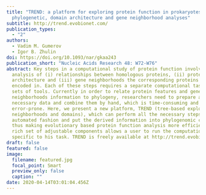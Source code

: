 ```yaml
---
title: "TREND: a platform for exploring protein function in prokaryotes based on
  phylogenetic, domain architecture and gene neighborhood analyses"
subtitle: http://trend.evobionet.com/
publication_types:
  - "2"
authors:
  - Vadim M. Gumerov
  - Igor B. Zhulin
doi: https://doi.org/10.1093/nar/gkaa243
publication_short: "Nucleic Acids Research 48: W72-W76"
abstract: Key steps in a computational study of protein function involve
  analysis of (i) relationships between homologous proteins, (ii) protein domain
  architecture and (iii) gene neighborhoods the corresponding proteins are
  encoded in. Each of these steps requires a separate computational task and
  sets of tools. Currently in order to relate protein features and gene
  neighborhoods information to phylogeny, researchers need to prepare all the
  necessary data and combine them by hand, which is time-consuming and
  error-prone. Here, we present a new platform, TREND (tree-based exploration of
  neighborhoods and domains), which can perform all the necessary steps in
  automated fashion and put the derived information into phylogenomic context,
  thus making evolutionary based protein function analysis more efficient. A
  rich set of adjustable components allows a user to run the computational steps
  specific to his task. TREND is freely available at http://trend.evobionet.com
draft: false
featured: false
image:
  filename: featured.jpg
  focal_point: Smart
  preview_only: false
  caption: ""
date: 2020-04-14T03:01:04.456Z
---
```


